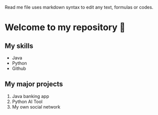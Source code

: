 Read me file uses markdown syntax to edit any text, formulas or codes.

# Welcome to my repository 🎒

## My skills
- Java
- Python
- Github

## My major projects
1. Java banking app
2. Python AI Tool
3. My own social network
